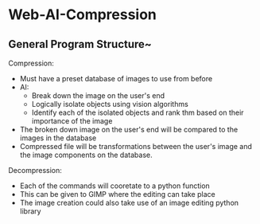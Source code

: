 # Web-AI-Compression

General Program Structure~
---------------------------
Compression:
   * Must have a preset database of images to use from before
* AI:
   * Break down the image on the user's end
   * Logically isolate objects using vision algorithms
   * Identify each of the isolated objects and rank thm based on their importance of the image
* The broken down image on the user's end will be compared to the images in the database
* Compressed file will be transformations between the user's image and the image components on the database.

Decompression:
* Each of the commands will cooretate to a python function
* This can be given to GIMP where the editing can take place
* The image creation could also take use of an image editing python library
